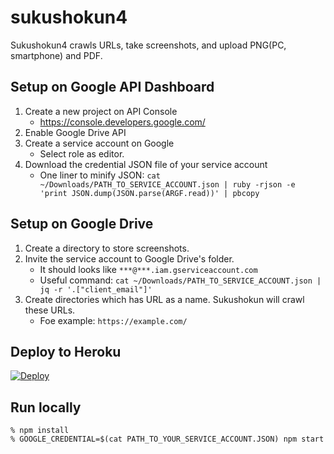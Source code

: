 # sukushokun4

Sukushokun4 crawls URLs, take screenshots, and upload PNG(PC, smartphone) and PDF.

## Setup on Google API Dashboard

1. Create a new project on API Console
     - https://console.developers.google.com/
2. Enable Google Drive API
3. Create a service account on Google
    - Select role as editor.
4. Download the credential JSON file of your service account
    - One liner to minify JSON: `cat ~/Downloads/PATH_TO_SERVICE_ACCOUNT.json | ruby -rjson -e 'print JSON.dump(JSON.parse(ARGF.read))' | pbcopy`

## Setup on Google Drive

1. Create a directory to store screenshots.
2. Invite the service account to Google Drive's folder.
    - It should looks like `***@***.iam.gserviceaccount.com`
    - Useful command: `cat ~/Downloads/PATH_TO_SERVICE_ACCOUNT.json | jq -r '.["client_email"]'`
3. Create directories which has URL as a name. Sukushokun will crawl these URLs.
   - Foe example: `https://example.com/`

## Deploy to Heroku

[![Deploy](https://www.herokucdn.com/deploy/button.svg)](https://heroku.com/deploy?template=https://github.com/hitode909/sukushokun4/tree/master)

## Run locally

```
% npm install
% GOOGLE_CREDENTIAL=$(cat PATH_TO_YOUR_SERVICE_ACCOUNT.JSON) npm start
```
